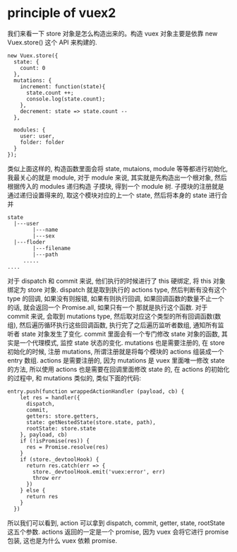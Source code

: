 # principle of vuex2
我们来看一下 store 对象是怎么构造出来的。构造 vuex 对象主要是依靠 new Vuex.store() 这个 API 来构建的.
```
new Vuex.store({
  state: {
    count: 0
  },
  mutations: {
    increment: function(state){
      state.count ++;
      console.log(state.count);
    },
    decrement: state => state.count --
  },

  modules: {
    user: user,
    folder: folder
  }
});
```
类似上面这样的, 构造函数里面会将 state, mutaions, module 等等都进行初始化, 我最关心的就是 module, 对于 module 来说, 其实就是先构造出一个根对象, 然后根据传入的 modules 递归构造
子摸块, 得到一个 module 树.
子摸块的注册就是通过递归设置得来的, 取这个模块对应的上一个 state, 然后将本身的 state 进行合并
```
state
  |---user
        |---name
        |---sex
  |---floder
        |---filename
        |---path
     .....
....
``` 
对于 dispatch 和 commit 来说, 他们执行的时候进行了 this 硬绑定, 将 this 对象绑定为 store 对象.
dispatch 就是取到执行的 actions type, 然后判断有没有这个 type 的回调, 如果没有则报错, 如果有则执行回调, 如果回调函数的数量不止一个的话, 就会返回一个 Promise.all, 如果只有一个
那就是执行这个函数.
对于 commit 来说, 会取到 mutations type, 然后取对应这个类型的所有回调函数(数组), 然后遍历循环执行这些回调函数, 执行完了之后遍历监听者数组, 通知所有监听者 state 对象发生了变化.
commit 里面会有一个专门修改 state 对象的函数, 其实是一个代理模式, 监控 state 状态的变化.
mutations 也是需要注册的, 在 store 初始化的时候, 注册 mutations, 所谓注册就是将每个模块的 actions 组装成一个 entry 数组.
actions 是需要注册的, 因为 mutations 是 vuex 里面唯一修改 state 的方法, 所以使用 actions 也是需要在回调里面修改 state 的, 在 actions 的初始化的过程中, 和 mutations 类似的,
类似下面的代码:
```
entry.push(function wrappedActionHandler (payload, cb) {
    let res = handler({
      dispatch,
      commit,
      getters: store.getters,
      state: getNestedState(store.state, path),
      rootState: store.state
    }, payload, cb)
    if (!isPromise(res)) {
      res = Promise.resolve(res)
    }
    if (store._devtoolHook) {
      return res.catch(err => {
        store._devtoolHook.emit('vuex:error', err)
        throw err
      })
    } else {
      return res
    }
  })
```
所以我们可以看到, action 可以拿到 dispatch, commit, getter, state, rootState 这五个参数. actions 返回的一定是一个 promise, 因为 vuex 会将它进行 promise 包装, 这也是为什么
vuex 依赖 promise.